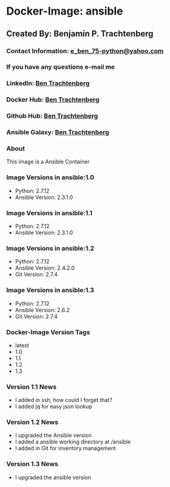 # Docker-Image: ansible

## Created By: Benjamin P. Trachtenberg

### Contact Information:  e_ben_75-python@yahoo.com
### If you have any questions e-mail me

### LinkedIn: [Ben Trachtenberg](https://www.linkedin.com/in/ben-trachtenberg-3a78496)
### Docker Hub: [Ben Trachtenberg](https://hub.docker.com/r/btr1975)
### Github Hub: [Ben Trachtenberg](https://github.com/btr1975)
### Ansible Galaxy: [Ben Trachtenberg](https://galaxy.ansible.com/btr1975)

### About

This image is a Ansible Container

### Image Versions in ansible:1.0

* Python: 2.7.12
* Ansible Version: 2.3.1.0

### Image Versions in ansible:1.1

* Python: 2.7.12
* Ansible Version: 2.3.1.0

### Image Versions in ansible:1.2

* Python: 2.7.12
* Ansible Version: 2.4.2.0
* Git Version: 2.7.4

### Image Versions in ansible:1.3

* Python: 2.7.12
* Ansible Version: 2.6.2
* Git Version: 2.7.4

### Docker-Image Version Tags
* latest
* 1.0
* 1.1
* 1.2
* 1.3

### Version 1.1 News
* I added in ssh, how could I forget that?
* I added jq for easy json lookup

### Version 1.2 News
* I upgraded the Ansible version
* I added a ansible working directory at /ansible
* I added in Git for inventory management

### Version 1.3 News
* I upgraded the ansible version
